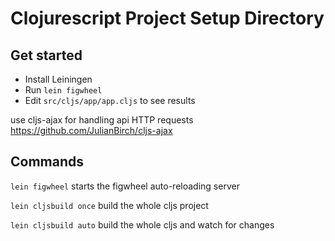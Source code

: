 # Clojurescript Project Setup Directory

## Get started
- Install Leiningen
- Run `lein figwheel`
- Edit `src/cljs/app/app.cljs` to see results

use cljs-ajax for handling api HTTP requests
https://github.com/JulianBirch/cljs-ajax

## Commands
`lein figwheel` starts the figwheel auto-reloading server

`lein cljsbuild once` build the whole cljs project

`lein cljsbuild auto` build the whole cljs and watch for changes
